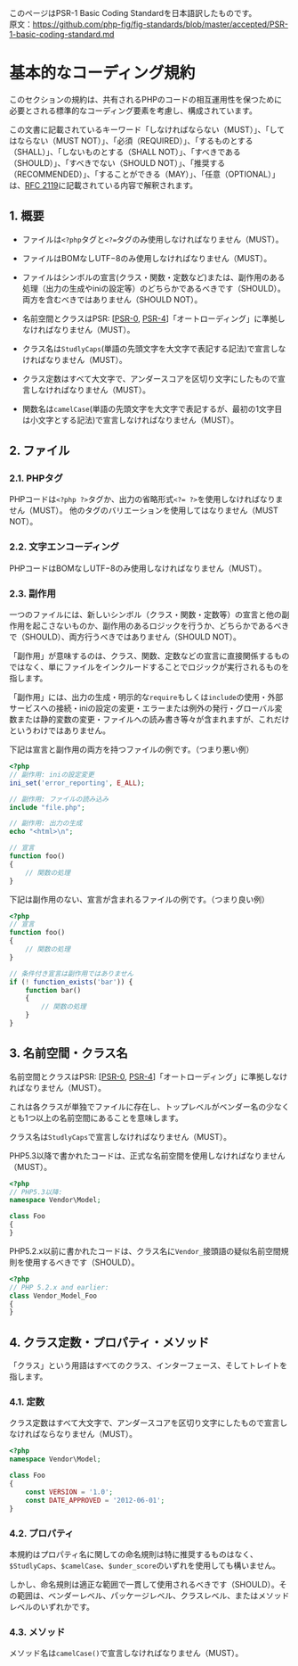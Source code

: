 
[RFC 2119]: http://www.ietf.org/rfc/rfc2119.txt
[PSR-0]: https://github.com/sawarame/fig-standards-jp/blob/master/accepted/PSR-0.md
[PSR-4]: https://github.com/sawarame/fig-standards-jp/blob/master/accepted/PSR-4-autoloader.md

このページはPSR-1 Basic Coding Standardを日本語訳したものです。  
原文：https://github.com/php-fig/fig-standards/blob/master/accepted/PSR-1-basic-coding-standard.md

<!--
# Basic Coding Standard
-->
# 基本的なコーディング規約

<!--
This section of the standard comprises what should be considered the standard coding elements that are required to ensure a high level of technical interoperability between shared PHP code.
-->
このセクションの規約は、共有されるPHPのコードの相互運用性を保つために必要とされる標準的なコーディング要素を考慮し、構成されています。

<!--
The key words "MUST", "MUST NOT", "REQUIRED", "SHALL", "SHALL NOT", "SHOULD", "SHOULD NOT", "RECOMMENDED", "MAY", and "OPTIONAL" in this document are to be interpreted as described in [RFC 2119].
-->
この文書に記載されているキーワード「しなければならない（MUST）」、「してはならない（MUST NOT）」、「必須（REQUIRED）」、「するものとする（SHALL）」、「しないものとする（SHALL NOT）」、「すべきである（SHOULD）」、「すべきでない（SHOULD NOT）」、「推奨する（RECOMMENDED）」、「することができる（MAY）」、「任意（OPTIONAL）」は、[RFC 2119][]に記載されている内容で解釈されます。

<!--
## 1. Overview
-->
## 1. 概要

<!--
- Files MUST use only `<?php` and `<?=` tags.

- Files MUST use only UTF-8 without BOM for PHP code.

- Files SHOULD *either* declare symbols (classes, functions, constants, etc.) *or* cause side-effects (e.g. generate output, change .ini settings, etc.) but SHOULD NOT do both.

- Namespaces and classes MUST follow an "autoloading" PSR: [[PSR-0], [PSR-4]].

- Class names MUST be declared in `StudlyCaps`.

- Class constants MUST be declared in all upper case with underscore separators.

- Method names MUST be declared in `camelCase`.
-->
- ファイルは`<?php`タグと`<?=`タグのみ使用しなければなりません（MUST）。

- ファイルはBOMなしUTF−8のみ使用しなければなりません（MUST）。

- ファイルはシンボルの宣言(クラス・関数・定数など)または、副作用のある処理（出力の生成やiniの設定等）のどちらかであるべきです（SHOULD）。両方を含むべきではありません（SHOULD NOT）。

- 名前空間とクラスはPSR: [[PSR-0][], [PSR-4][]]「オートローディング」に準拠しなければなりません（MUST）。

- クラス名は`StudlyCaps`(単語の先頭文字を大文字で表記する記法)で宣言しなければなりません（MUST）。

- クラス定数はすべて大文字で、アンダースコアを区切り文字にしたもので宣言しなければなりません（MUST）。

- 関数名は`camelCase`(単語の先頭文字を大文字で表記するが、最初の1文字目は小文字とする記法)で宣言しなければなりません（MUST）。

<!--
## 2. Files
-->
## 2. ファイル

<!--
### 2.1. PHP Tags
-->
### 2.1. PHPタグ

<!--
PHP code MUST use the long `<?php ?>` tags or the short-echo `<?= ?>` tags; it MUST NOT use the other tag variations.
-->
PHPコードは`<?php ?>`タグか、出力の省略形式`<?= ?>`を使用しなければなりません（MUST）。
他のタグのバリエーションを使用してはなりません（MUST NOT）。

<!--
### 2.2. Character Encoding
-->
### 2.2. 文字エンコーディング

<!--
PHP code MUST use only UTF-8 without BOM.
-->
PHPコードはBOMなしUTF−8のみ使用しなければなりません（MUST）。

<!--
### 2.3. Side Effects
-->
### 2.3. 副作用

<!--
A file SHOULD declare new symbols (classes, functions, constants, etc.) and cause no other side effects, or it SHOULD execute logic with side effects, but SHOULD NOT do both.
-->
一つのファイルには、新しいシンボル（クラス・関数・定数等）の宣言と他の副作用を起こさないものか、副作用のあるロジックを行うか、どちらかであるべきで（SHOULD）、両方行うべきではありません（SHOULD NOT）。

<!--
The phrase "side effects" means execution of logic not directly related to declaring classes, functions, constants, etc., *merely from including the file*.
-->
「副作用」が意味するのは、クラス、関数、定数などの宣言に直接関係するものではなく、単にファイルをインクルードすることでロジックが実行されるものを指します。

<!--
"Side effects" include but are not limited to: generating output, explicit use of `require` or `include`, connecting to external services, modifying ini settings, emitting errors or exceptions, modifying global or static variables, reading from or writing to a file, and so on.
-->
「副作用」には、出力の生成・明示的な`require`もしくは`include`の使用・外部サービスへの接続・iniの設定の変更・エラーまたは例外の発行・グローバル変数または静的変数の変更・ファイルへの読み書き等々が含まれますが、これだけというわけではありません。

<!--
The following is an example of a file with both declarations and side effects; i.e, an example of what to avoid:
-->
下記は宣言と副作用の両方を持つファイルの例です。（つまり悪い例）

<!--
~~~php
<?php
// side effect: change ini settings
ini_set('error_reporting', E_ALL);

// side effect: loads a file
include "file.php";

// side effect: generates output
echo "<html>\n";

// declaration
function foo()
{
    // function body
}
~~~
-->
~~~php
<?php
// 副作用: iniの設定変更
ini_set('error_reporting', E_ALL);

// 副作用: ファイルの読み込み
include "file.php";

// 副作用: 出力の生成
echo "<html>\n";

// 宣言
function foo()
{
    // 関数の処理
}
~~~

<!--
The following example is of a file that contains declarations without side effects; i.e., an example of what to emulate:
-->
下記は副作用のない、宣言が含まれるファイルの例です。（つまり良い例）

<!--
~~~php
<?php
// declaration
function foo()
{
    // function body
}

// conditional declaration is *not* a side effect
if (! function_exists('bar')) {
    function bar()
    {
        // function body
    }
}
~~~
-->
~~~php
<?php
// 宣言
function foo()
{
    // 関数の処理
}

// 条件付き宣言は副作用ではありません
if (! function_exists('bar')) {
    function bar()
    {
        // 関数の処理
    }
}
~~~

<!--
## 3. Namespace and Class Names
-->
## 3. 名前空間・クラス名

<!--
Namespaces and classes MUST follow an "autoloading" PSR: [[PSR-0], [PSR-4]].
-->
名前空間とクラスはPSR: [[PSR-0][], [PSR-4][]]「オートローディング」に準拠しなければなりません（MUST）。

<!--
This means each class is in a file by itself, and is in a namespace of at least one level: a top-level vendor name.
-->
これは各クラスが単独でファイルに存在し、トップレベルがベンダー名の少なくとも1つ以上の名前空間にあることを意味します。

<!--
Class names MUST be declared in `StudlyCaps`.
-->
クラス名は`StudlyCaps`で宣言しなければなりません（MUST）。

<!--
Code written for PHP 5.3 and after MUST use formal namespaces.
-->
PHP5.3以降で書かれたコードは、正式な名前空間を使用しなければなりません（MUST）。

<!--
~~~php
<?php
// PHP 5.3 and later:
namespace Vendor\Model;

class Foo
{
}
~~~
-->
~~~php
<?php
// PHP5.3以降:
namespace Vendor\Model;

class Foo
{
}
~~~

<!--
Code written for 5.2.x and before SHOULD use the pseudo-namespacing convention of `Vendor_` prefixes on class names.
-->
PHP5.2.x以前に書かれたコードは、クラス名に`Vendor_`接頭語の疑似名前空間規則を使用するべきです（SHOULD）。

<!--
~~~php
<?php
// PHP 5.2.x and earlier:
class Vendor_Model_Foo
{
}
~~~
-->
~~~php
<?php
// PHP 5.2.x and earlier:
class Vendor_Model_Foo
{
}
~~~

<!--
## 4. Class Constants, Properties, and Methods
-->
## 4. クラス定数・プロパティ・メソッド

<!--
The term "class" refers to all classes, interfaces, and traits.
-->
「クラス」という用語はすべてのクラス、インターフェース、そしてトレイトを指します。

<!--
### 4.1. Constants
-->
### 4.1. 定数

<!--
Class constants MUST be declared in all upper case with underscore separators. 
For example:
-->
クラス定数はすべて大文字で、アンダースコアを区切り文字にしたもので宣言しなければならなりません（MUST）。

<!--
~~~php
<?php
namespace Vendor\Model;

class Foo
{
    const VERSION = '1.0';
    const DATE_APPROVED = '2012-06-01';
}
~~~
-->
~~~php
<?php
namespace Vendor\Model;

class Foo
{
    const VERSION = '1.0';
    const DATE_APPROVED = '2012-06-01';
}
~~~

<!--
### 4.2. Properties
-->
### 4.2. プロパティ

<!--
This guide intentionally avoids any recommendation regarding the use of `$StudlyCaps`, `$camelCase`, or `$under_score` property names.
-->
本規約はプロパティ名に関しての命名規則は特に推奨するものはなく、`$StudlyCaps`、`$camelCase`、`$under_score`のいずれを使用しても構いません。

<!--
Whatever naming convention is used SHOULD be applied consistently within a reasonable scope. That scope may be vendor-level, package-level, class-level, or method-level.
-->
しかし、命名規則は適正な範囲で一貫して使用されるべきです（SHOULD）。その範囲は、ベンダーレベル、パッケージレベル、クラスレベル、またはメソッドレベルのいずれかです。

<!--
### 4.3. Methods
-->
### 4.3. メソッド

<!--
Method names MUST be declared in `camelCase()`.
-->
メソッド名は`camelCase()`で宣言しなければなりません（MUST）。
